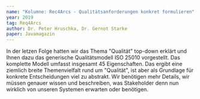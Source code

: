 ```yaml
---
name: "Kolumne: Rec4Arcs - Qualitätsanforderungen konkret formulieren"
year: 2019
tag: Req4Arcs
author: Dr. Peter Hruschka, Dr. Gernot Starke
paper: Javamagazin
---
```

In der letzen Folge hatten wir das Thema "Qualität" top-down erklärt und Ihnen
dazu das generische Qualitätsmodell ISO 25010 vorgestellt.
Das komplette Modell umfasst insgesamt 45 Eigenschaften. Das ergibt eine
ziemlich breite Themenvielfalt rund um "Qualität", ist aber als Grundlage für konkrete
Entscheidungen viel zu abstrakt. Wir benötigen mehr Details, wir müssen genauer
wissen und beschreiben, was Stakeholder denn nun wirklich von unseren Systemen
erwarten oder benötigen.